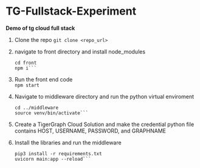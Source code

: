 # TG-Fullstack-Experiment

**Demo of tg cloud full stack**

1. Clone the repo
   `git clone <repo_url>`

2. navigate to front directory and install node_modules<br>

   ````
   cd front
   npm i```
   ````

3. Run the front end code<br>
   `npm start`

4. Navigate to middleware directory and run the python virtual enviroment<br>

   ````
   cd ../middleware
   source venv/bin/activate```
   ````

5. Create a TigerGraph Cloud Solution and make the credential python file contains HOST, USERNAME, PASSWORD, and GRAPHNAME<br>

6. Install the libraries and run the middleware<br>
   ````
   pip3 install -r requirements.txt
   uvicorn main:app --reload```
   ````
